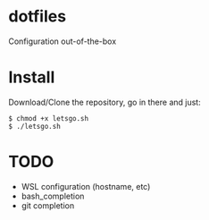 # dotfiles
Configuration out-of-the-box

# Install

Download/Clone the repository, go in there and just:
```
$ chmod +x letsgo.sh
$ ./letsgo.sh
```

# TODO
 * WSL configuration (hostname, etc)
 * bash_completion
 * git completion

